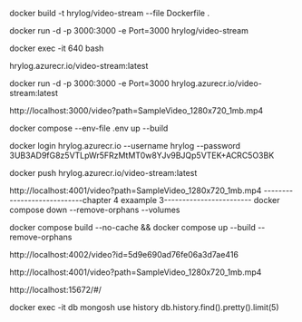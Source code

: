  docker build -t hrylog/video-stream --file Dockerfile .

 docker run -d -p 3000:3000 -e Port=3000 hrylog/video-stream

 docker exec -it 640 bash  


 hrylog.azurecr.io/video-stream:latest

 docker run -d -p 3000:3000 -e Port=3000  hrylog.azurecr.io/video-stream:latest


 http://localhost:3000/video?path=SampleVideo_1280x720_1mb.mp4


docker compose --env-file .env up --build

 docker login hrylog.azurecr.io --username hrylog --password 3UB3AD9fG8z5VTLpWr5FRzMtMT0w8YJv9BJQp5VTEK+ACRC5O3BK

 docker push hrylog.azurecr.io/video-stream:latest 

 http://localhost:4001/video?path=SampleVideo_1280x720_1mb.mp4
----------------------------chapter 4 exaample 3------------------------
 docker compose down --remove-orphans --volumes

docker compose build --no-cache && docker compose up --build --remove-orphans

http://localhost:4002/video?id=5d9e690ad76fe06a3d7ae416

http://localhost:4001/video?path=SampleVideo_1280x720_1mb.mp4

http://localhost:15672/#/

docker exec -it db mongosh
use history
db.history.find().pretty().limit(5)











